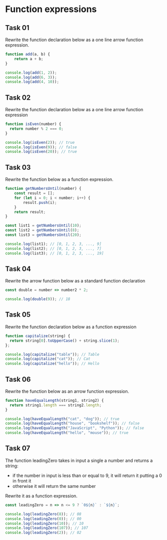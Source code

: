 # Function expressions


## Task 01

Rewrite the function declaration below as a one line arrow function expression.

```javascript
function add(a, b) {
    return a + b;
}

console.log(add(1, 2));
console.log(add(6, 3));
console.log(add(4, 10));
```


## Task 02

Rewrite the function declaration below as a one line arrow function expression


```javascript
function isEven(number) {
  return number % 2 === 0;
}

console.log(isEven(2)); // true
console.log(isEven(9)); // false
console.log(isEven(20)); // true
```
 
## Task 03

Rewrite the function below as a function expression.

```javascript
function getNumbersUntil(number) {
    const result = [];
    for (let i = 0; i < number; i++) {
        result.push(i);
    }
    return result;
}

const list1 = getNumbersUntil(10);
const list2 = getNumbersUntil(8);
const list3 = getNumbersUntil(20);

console.log(list1); // [0, 1, 2, 3, ..., 9]
console.log(list2); // [0, 1, 2, 3, ..., 7]
console.log(list3); // [0, 1, 2, 3, ..., 19]
```

## Task 04

Rewrite the arrow function below as a standard function declaration


```javascript
const double = number => number2 * 2;

console.log(double(9)); // 18
```

## Task 05

Rewrite the function declaration below as a function expression

```javascript
function capitalize(string) {
  return string[0].toUpperCase() + string.slice(1);
};

console.log(capitalize("table")); // Table
console.log(capitalize("cat")); // Cat
console.log(capitalize("hello")); // Hello
```


## Task 06

Rewrite the function below as an arrow function expression.


```javascript
function haveEqualLength(string1, string2) {
  return string1.length === string2.length;
}

console.log(haveEqualLength("cat", "dog")); // true
console.log(haveEqualLength("house", "bookshelf")); // false
console.log(haveEqualLength("JavaScript", "Python")); // false
console.log(haveEqualLength("hello", "mouse")); // true
```

## Task 07

The function leadingZero takes in input a single a number and returns a string:

- if the number in input is less than or equal to 9, it will return it putting a 0 in front it
- otherwise it will return the same number

Rewrite it as a function expression.

```javascript
const leadingZero = n => n <= 9 ? `0${n}` : `${n}`;

console.log(leadingZero(8)); // 08
console.log(leadingZero(0)); // 00
console.log(leadingZero(10)); // 10
console.log(leadingZero(107)); // 107
console.log(leadingZero(2)); // 02
```
